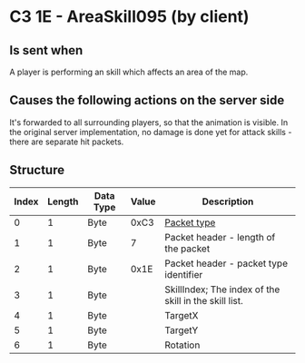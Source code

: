 # C3 1E - AreaSkill095 (by client)

## Is sent when

A player is performing an skill which affects an area of the map.

## Causes the following actions on the server side

It's forwarded to all surrounding players, so that the animation is visible. In the original server implementation, no damage is done yet for attack skills - there are separate hit packets.

## Structure

| Index | Length | Data Type | Value | Description |
|-------|--------|-----------|-------|-------------|
| 0 | 1 |   Byte   | 0xC3  | [Packet type](PacketTypes.md) |
| 1 | 1 |    Byte   |   7   | Packet header - length of the packet |
| 2 | 1 |    Byte   | 0x1E  | Packet header - packet type identifier |
| 3 | 1 | Byte |  | SkillIndex; The index of the skill in the skill list. |
| 4 | 1 | Byte |  | TargetX |
| 5 | 1 | Byte |  | TargetY |
| 6 | 1 | Byte |  | Rotation |